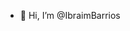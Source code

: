 - 👋 Hi, I’m @IbraimBarrios

<!---
IbraimBarrios/IbraimBarrios is a ✨ special ✨ repository because its `README.md` (this file) appears on your GitHub profile.
You can click the Preview link to take a look at your changes.
--->
